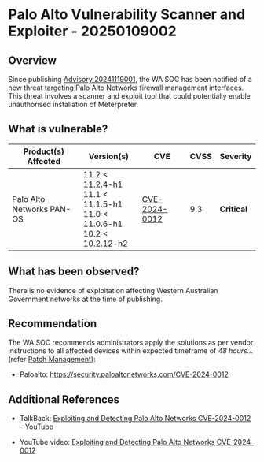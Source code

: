 # Palo Alto Vulnerability Scanner and Exploiter - 20250109002

## Overview

Since publishing [Advisory 20241119001](https://soc.cyber.wa.gov.au/advisories/20241119001-Paloalto-Publishes-Critical-Advisory/), the WA SOC has been notified of a new threat targeting Palo Alto Networks firewall management interfaces. This threat involves a scanner and exploit tool that could potentially enable unauthorised installation of Meterpreter.

## What is vulnerable?

| Product(s) Affected       | Version(s)                                                                               | CVE                                                             | CVSS | Severity     |
| ------------------------- | ---------------------------------------------------------------------------------------- | --------------------------------------------------------------- | ---- | ------------ |
| Palo Alto Networks PAN-OS | 11.2 < 11.2.4-h1 <br> 11.1 < 11.1.5-h1 <br> 11.0 < 11.0.6-h1 <br> 10.2 < 10.2.12-h2 <br> | [CVE-2024-0012](https://nvd.nist.gov/vuln/detail/CVE-2024-0012) | 9.3  | **Critical** |

## What has been observed?

There is no evidence of exploitation affecting Western Australian Government networks at the time of publishing.

## Recommendation

The WA SOC recommends administrators apply the solutions as per vendor instructions to all affected devices within expected timeframe of *48 hours...* (refer [Patch Management](../guidelines/patch-management.md)):

- Paloalto: <https://security.paloaltonetworks.com/CVE-2024-0012>

## Additional References

- TalkBack: [Exploiting and Detecting Palo Alto Networks CVE-2024-0012](https://talkback.sh/resource/352cde21-0681-4aa2-80bf-70b6eaf2afe5/) - YouTube

- YouTube video: [Exploiting and Detecting Palo Alto Networks CVE-2024-0012](https://www.youtube.com/watch?v=RgSGjn_Z1dg)
